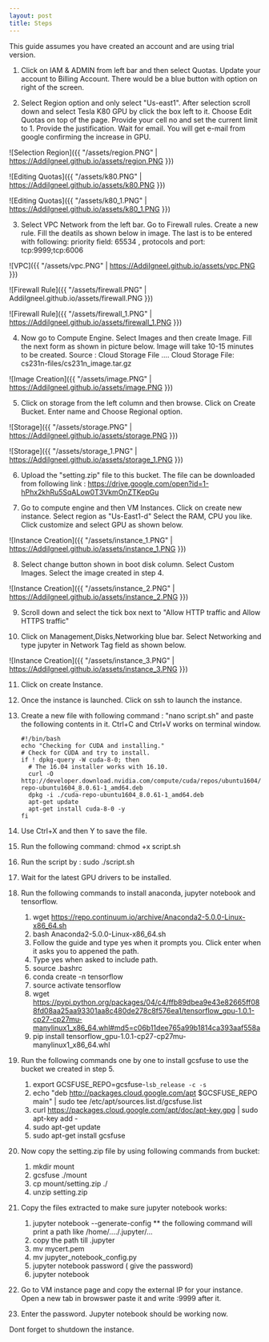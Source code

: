 ```yaml
---
layout: post
title: Steps
---
```



This guide assumes you have created an account and are using trial version.

1. Click on IAM & ADMIN from left bar and then select Quotas. Update your account to Billing Account. There would be a blue button with option on right of the screen.


2. Select Region option and only select "Us-east1". After selection scroll down and select Tesla K80 GPU by click the box left to it. Choose Edit Quotas on top of the page. Provide your cell no and set the current limit to 1. Provide the justification. Wait for email. You will get e-mail from google confirming the increase in GPU.

![Selection Region]({{ "/assets/region.PNG" | https://AddiIgneel.github.io/assets/region.PNG }})

![Editing Quotas]({{ "/assets/k80.PNG" | https://AddiIgneel.github.io/assets/k80.PNG }})

![Editing Quotas]({{ "/assets/k80_1.PNG" | https://AddiIgneel.github.io/assets/k80_1.PNG }})

3. Select VPC Network from the left bar. Go to Firewall rules. Create a new rule. Fill the deatils as shown below in image.
   The last is to be entered with following: priority field: 65534 , protocols and port: tcp:9999;tcp:6006

![VPC]({{ "/assets/vpc.PNG" | https://AddiIgneel.github.io/assets/vpc.PNG }})

![Firewall Rule]({{ "/assets/firewall.PNG" | AddiIgneel.github.io/assets/firewall.PNG }})

![Firewall Rule]({{ "/assets/firewall_1.PNG" | https://AddiIgneel.github.io/assets/firewall_1.PNG }})

4. Now go to Compute Engine. Select Images and then create Image. Fill the next form as shown in picture below. Image will take 10-15 minutes to be created. Source : Cloud Storage File .... Cloud Storage File: cs231n-files/cs231n_image.tar.gz

![Image Creation]({{ "/assets/image.PNG" | https://AddiIgneel.github.io/assets/image.PNG }})

5. Click on storage from the left column and then browse. Click on Create Bucket. Enter name and Choose Regional option. 

![Storage]({{ "/assets/storage.PNG" | https://AddiIgneel.github.io/assets/storage.PNG }})

![Storage]({{ "/assets/storage_1.PNG" | https://AddiIgneel.github.io/assets/storage_1.PNG }})

6. Upload the "setting.zip" file to this bucket. The file can be downloaded from following link : https://drive.google.com/open?id=1-hPhx2khRu5SqALow0T3VkmOnZTKepGu

7. Go to compute engine and then VM Instances. Click on create new instance. Select region as "Us-East1-d" Select the RAM, CPU you like. Click customize and select GPU as shown below. 

![Instance Creation]({{ "/assets/instance_1.PNG" | https://AddiIgneel.github.io/assets/instance_1.PNG }})

8. Select change button shown in boot disk column. Select Custom Images. Select the image created in step 4. 

![Instance Creation]({{ "/assets/instance_2.PNG" | https://AddiIgneel.github.io/assets/instance_2.PNG }})

9. Scroll down and select the tick box next to "Allow HTTP traffic and Allow HTTPS traffic"

10. Click on Management,Disks,Networking blue bar. Select Networking and type jupyter in Network Tag field as shown below.

![Instance Creation]({{ "/assets/instance_3.PNG" | https://AddiIgneel.github.io/assets/instance_3.PNG }})


11. Click on create Instance. 

12. Once the instance is launched. Click on ssh to launch the instance.

13. Create a new file with following command : "nano script.sh" and paste the following contents in it. Ctrl+C and Ctrl+V works on terminal window.
      
        #!/bin/bash
        echo "Checking for CUDA and installing."
        # Check for CUDA and try to install.
        if ! dpkg-query -W cuda-8-0; then
          # The 16.04 installer works with 16.10.
          curl -O http://developer.download.nvidia.com/compute/cuda/repos/ubuntu1604/x86_64/cuda-repo-ubuntu1604_8.0.61-1_amd64.deb
          dpkg -i ./cuda-repo-ubuntu1604_8.0.61-1_amd64.deb
          apt-get update
          apt-get install cuda-8-0 -y
        fi
        
14. Use Ctrl+X and then Y to save the file.

15. Run the following command: chmod +x script.sh

16. Run the script by : sudo ./script.sh

17. Wait for the latest GPU drivers to be installed.

18. Run the following commands to install anaconda, jupyter notebook and tensorflow.
    
    1. wget https://repo.continuum.io/archive/Anaconda2-5.0.0-Linux-x86_64.sh
    2. bash Anaconda2-5.0.0-Linux-x86_64.sh
    3. Follow the guide and type yes when it prompts you. Click enter when it asks you to appened the path.
    4. Type yes when asked to include path.
    5. source .bashrc
    6. conda create -n tensorflow
    7. source activate tensorflow
    8. wget https://pypi.python.org/packages/04/c4/ffb89dbea9e43e82665ff088fd08aa25aa93301aa8c480de278c8f576ea1/tensorflow_gpu-1.0.1-cp27-cp27mu-manylinux1_x86_64.whl#md5=c06b11dee765a99b1814ca393aaf558a
    9. pip install tensorflow_gpu-1.0.1-cp27-cp27mu-manylinux1_x86_64.whl

19. Run the following commands one by one to install gcsfuse to use the bucket we created in step 5.
    
    1. export GCSFUSE_REPO=gcsfuse-`lsb_release -c -s`
    2. echo "deb http://packages.cloud.google.com/apt $GCSFUSE_REPO main" | sudo tee /etc/apt/sources.list.d/gcsfuse.list
    3. curl https://packages.cloud.google.com/apt/doc/apt-key.gpg | sudo apt-key add -
    4. sudo apt-get update
    5. sudo apt-get install gcsfuse
    
20. Now copy the setting.zip file by using following commands from bucket:
    
    1. mkdir mount
    2. gcsfuse <your bucket name> ./mount
    3. cp mount/setting.zip ./
    4. unzip setting.zip
    
21. Copy the files extracted to make sure jupyter notebook works:
      
    1. jupyter notebook --generate-config  ** the following command will print a path like /home/<your username>..../.jupyter/...
    2. copy the path till .jupyter
    3. mv mycert.pem <paste path here>
    4. mv jupyter_notebook_config.py <paste path here>
    5. jupyter notebook password ( give the password)
    6. jupyter notebook
 
   17. Go to VM instance page and copy the external IP for your instance. Open a new tab in browswer paste it and write :9999 after it. 
 
 22. Enter the password. Jupyter notebook should be working now.
    
 Dont forget to shutdown the instance.
